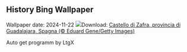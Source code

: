 ## History Bing Wallpaper
Wallpaper date: 2024-11-22
![](https://www.bing.com/th?id=OHR.ZafraCastle_IT-IT7473974060_UHD.jpg&w=1000)Download: [Castello di Zafra, provincia di Guadalajara, Spagna (© Eduard Gene/Getty Images)](https://www.bing.com/th?id=OHR.ZafraCastle_IT-IT7473974060_UHD.jpg)

Auto get programm by LtgX
